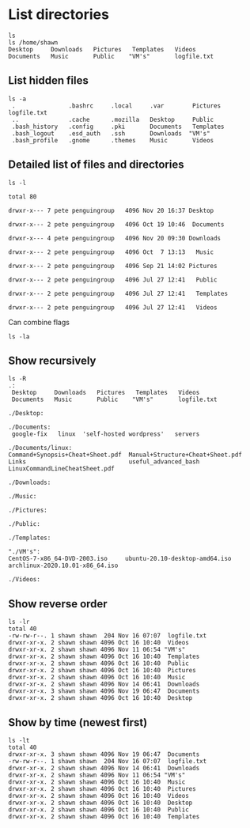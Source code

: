 # List directories

	ls
	ls /home/shawn
	Desktop     Downloads   Pictures   Templates   Videos
 	Documents   Music       Public    "VM's"       logfile.txt

	
## List hidden files

	ls -a
	 .               .bashrc     .local     .var        Pictures    logfile.txt
	 ..              .cache      .mozilla   Desktop     Public
	 .bash_history   .config     .pki       Documents   Templates
	 .bash_logout    .esd_auth   .ssh       Downloads  "VM's"
	 .bash_profile   .gnome      .themes    Music       Videos

	
## Detailed list of files and directories

	ls -l

	total 80

	drwxr-x--- 7 pete penguingroup   4096 Nov 20 16:37 Desktop

	drwxr-x--- 2 pete penguingroup   4096 Oct 19 10:46  Documents

	drwxr-x--- 4 pete penguingroup   4096 Nov 20 09:30 Downloads

	drwxr-x--- 2 pete penguingroup   4096 Oct  7 13:13   Music

	drwxr-x--- 2 pete penguingroup   4096 Sep 21 14:02 Pictures

	drwxr-x--- 2 pete penguingroup   4096 Jul 27 12:41   Public

	drwxr-x--- 2 pete penguingroup   4096 Jul 27 12:41   Templates

	drwxr-x--- 2 pete penguingroup   4096 Jul 27 12:41   Videos
	
Can combine flags

	ls -la
	
## Show recursively

	ls -R
	.:
	 Desktop     Downloads   Pictures   Templates   Videos
	 Documents   Music       Public    "VM's"       logfile.txt

	./Desktop:

	./Documents:
	 google-fix   linux  'self-hosted wordpress'   servers

	./Documents/linux:
	Command+Synopsis+Cheat+Sheet.pdf  Manual+Structure+Cheat+Sheet.pdf
	Links                             useful_advanced_bash
	LinuxCommandLineCheatSheet.pdf

	./Downloads:

	./Music:

	./Pictures:

	./Public:

	./Templates:

	"./VM's":
	CentOS-7-x86_64-DVD-2003.iso     ubuntu-20.10-desktop-amd64.iso
	archlinux-2020.10.01-x86_64.iso

	./Videos:

	
## Show reverse order

	ls -lr
	total 40
	-rw-rw-r--. 1 shawn shawn  204 Nov 16 07:07  logfile.txt
	drwxr-xr-x. 2 shawn shawn 4096 Oct 16 10:40  Videos
	drwxr-xr-x. 2 shawn shawn 4096 Nov 11 06:54 "VM's"
	drwxr-xr-x. 2 shawn shawn 4096 Oct 16 10:40  Templates
	drwxr-xr-x. 2 shawn shawn 4096 Oct 16 10:40  Public
	drwxr-xr-x. 2 shawn shawn 4096 Oct 16 10:40  Pictures
	drwxr-xr-x. 2 shawn shawn 4096 Oct 16 10:40  Music
	drwxr-xr-x. 2 shawn shawn 4096 Nov 14 06:41  Downloads
	drwxr-xr-x. 3 shawn shawn 4096 Nov 19 06:47  Documents
	drwxr-xr-x. 2 shawn shawn 4096 Oct 16 10:40  Desktop

	
## Show by time (newest first)

	ls -lt
	total 40
	drwxr-xr-x. 3 shawn shawn 4096 Nov 19 06:47  Documents
	-rw-rw-r--. 1 shawn shawn  204 Nov 16 07:07  logfile.txt
	drwxr-xr-x. 2 shawn shawn 4096 Nov 14 06:41  Downloads
	drwxr-xr-x. 2 shawn shawn 4096 Nov 11 06:54 "VM's"
	drwxr-xr-x. 2 shawn shawn 4096 Oct 16 10:40  Music
	drwxr-xr-x. 2 shawn shawn 4096 Oct 16 10:40  Pictures
	drwxr-xr-x. 2 shawn shawn 4096 Oct 16 10:40  Videos
	drwxr-xr-x. 2 shawn shawn 4096 Oct 16 10:40  Desktop
	drwxr-xr-x. 2 shawn shawn 4096 Oct 16 10:40  Public
	drwxr-xr-x. 2 shawn shawn 4096 Oct 16 10:40  Templates

